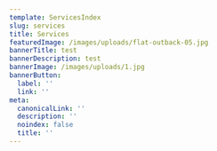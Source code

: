 ```yaml
---
template: ServicesIndex
slug: services
title: Services
featuredImage: /images/uploads/flat-outback-05.jpg
bannerTitle: test
bannerDescription: test
bannerImage: /images/uploads/1.jpg
bannerButton:
  label: ''
  link: ''
meta:
  canonicalLink: ''
  description: ''
  noindex: false
  title: ''
---
```


